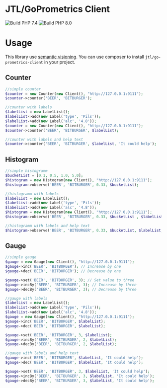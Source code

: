 JTL/GoPrometrics Client
=======================

![Build PHP 7.4](https://github.com/jtl-software/goprometrics-client/workflows/UnitTesting/build_74/badge.svg?branch=UpdatePackagePhp8)
![Build PHP 8.0](https://github.com/jtl-software/goprometrics-client/workflows/UnitTesting/build_80/badge.svg?branch=UpdatePackagePhp8)


# Usage
This library use [semantic visioning](http://semver.org/). You can use composer to install `jtl/go-prometrics-client` in your project.

## Counter

```php
//simple counter
$counter = new Counter(new Client(), "http://127.0.0.1:9111");
$counter->counter('BEER', 'BITBURGER');

//counter with labels
$labelList = new LabelList();
$labelList->add(new Label('type', 'Pils'));
$labelList->add(new Label('alc', '4.8'));
$counter = new Counter(new Client(), "http://127.0.0.1:9111");
$counter->counter('BEER', 'BITBURGER', $labelList);

//counter with labels and help text
$counter->counter('BEER', 'BITBURGER', $labelList, 'It could help');
```

## Histogram

```php
//simple histogramm
$bucketList = [0.1, 0.5, 1.0, 5.0];
$histogram = new Histogram(new Client(), "http://127.0.0.1:9111");
$histogram->observe('BEER', 'BITBURGER', 0.33, $bucketList);

//histogramm with labels
$labelList = new LabelList();
$labelList->add(new Label('type', 'Pils'));
$labelList->add(new Label('alc', '4.8'));
$histogram = new Histogram(new Client(), "http://127.0.0.1:9111");
$histogram->observe('BEER', 'BITBURGER', 0.33, $bucketList , $labelList);

//histogramm with labels and help text
$histogram->observe('BEER', 'BITBURGER', 0.33, $bucketList, $labelList, 'It could help');
```

## Gauge

```php
//simple gauge
$gauge = new Gauge(new Client(), "http://127.0.0.1:9111");
$gauge->inc('BEER', 'BITBURGER'); // Increase by one
$gauge->dec('BEER', 'BITBURGER'); // Decrease by one

$gauge->set('BEER', 'BITBURGER', 3); // Set value to three
$gauge->incBy('BEER', 'BITBURGER', 3); // Increase by three
$gauge->decBy('BEER', 'BITBURGER', 3); // Decrease by three

//gauge with labels
$labelList = new LabelList();
$labelList->add(new Label('type', 'Pils'));
$labelList->add(new Label('alc', '4.8'));
$gauge = new Gauge(new Client(), "http://127.0.0.1:9111");
$gauge->inc('BEER', 'BITBURGER', $labelList);
$gauge->dec('BEER', 'BITBURGER', $labelList);

$gauge->set('BEER', 'BITBURGER', 3, $labelList);
$gauge->incBy('BEER', 'BITBURGER', 2, $labelList);
$gauge->decBy('BEER', 'BITBURGER', 2, $labelList);

//gauge with labels and help text
$gauge->inc('BEER', 'BITBURGER', $labelList, 'It could help');
$gauge->dec('BEER', 'BITBURGER', $labelList, 'It could help');

$gauge->set('BEER', 'BITBURGER', 3, $labelList, 'It could help');
$gauge->incBy('BEER', 'BITBURGER', 3, $labelList, 'It could help');
$gauge->decBy('BEER', 'BITBURGER', 3, $labelList, 'It could help');

```
